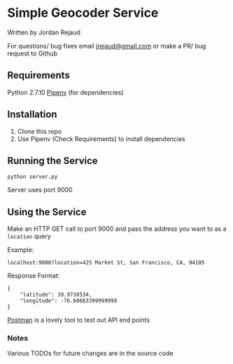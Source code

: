 # Simple Geocoder Service
Written by Jordan Rejaud

For questions/ bug fixes email jrejaud@gmail.com or make a PR/ bug request to Github

## Requirements
Python 2.7.10
[Pipenv](https://docs.pipenv.org/) (for dependencies)

## Installation
1. Clone this repo
2. Use Pipenv (Check Requirements) to install dependencies

## Running the Service
`python server.py`

Server uses port 9000

## Using the Service
Make an HTTP GET call to port 9000 and pass the address you want to as a `location` query  

Example:

`localhost:9000?location=425 Market St, San Francisco, CA, 94105`

Response Format:

```
{
    "latitude": 39.9738534,
    "longitude": -76.60683399999999
}
```

[Postman](https://www.getpostman.com/) is a lovely tool to test out API end points


### Notes
Various TODOs for future changes are in the source code
